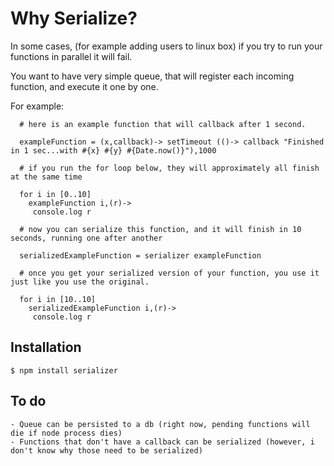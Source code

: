 # Why Serialize?
      
  In some cases, (for example adding users to linux box) if you try to run your functions in parallel it will fail.
  
  You want to have very simple queue, that will register each incoming function, and execute it one by one.
  
  For example:
  
      # here is an example function that will callback after 1 second.
      
      exampleFunction = (x,callback)-> setTimeout (()-> callback "Finished in 1 sec...with #{x} #{y} #{Date.now()}"),1000
      
      # if you run the for loop below, they will approximately all finish at the same time
      
      for i in [0..10] 
        exampleFunction i,(r)->
         console.log r
      
      # now you can serialize this function, and it will finish in 10 seconds, running one after another
      
      serializedExampleFunction = serializer exampleFunction

      # once you get your serialized version of your function, you use it just like you use the original.

      for i in [10..10]
        serializedExampleFunction i,(r)->
         console.log r

## Installation

    $ npm install serializer
    
## To do

    - Queue can be persisted to a db (right now, pending functions will die if node process dies)
    - Functions that don't have a callback can be serialized (however, i don't know why those need to be serialized)